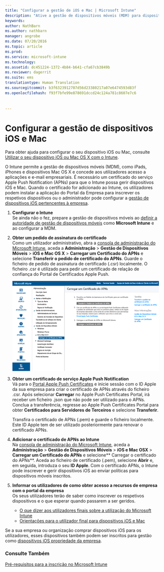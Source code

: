 ```yaml
---
title: "Configurar a gestão de iOS e Mac | Microsoft Intune"
description: "Ative a gestão de dispositivos móveis (MDM) para dispositivos iOS, incluindo iPads e iPhones, bem como dispositivos Mac OS X com o Microsoft Intune."
keywords: 
author: NathBarn
ms.author: nathbarn
manager: angrobe
ms.date: 07/20/2016
ms.topic: article
ms.prod: 
ms.service: microsoft-intune
ms.technology: 
ms.assetid: dc451224-1372-4b84-b641-cfa67cb3849b
ms.reviewer: dagerrit
ms.suite: ems
translationtype: Human Translation
ms.sourcegitcommit: b3f6323912707d56d23380217a07e6474593d83f
ms.openlocfilehash: f93f7bfe99e878691dccd24c124a781c8607e7c6


---
```


# Configurar a gestão de dispositivos iOS e Mac
Para obter ajuda para configurar o seu dispositivo iOS ou Mac, consulte [Utilizar o seu dispositivo iOS ou Mac OS X com o Intune](../enduser/using-your-ios-or-mac-os-x-device-with-intune.md).

O Intune permite a gestão de dispositivos móveis (MDM), como iPads, iPhones e dispositivos Mac OS X e concede aos utilizadores acesso a aplicações e e-mail empresariais. É necessário um certificado do serviço Apple Push Notification (APNs) para que o Intune possa gerir dispositivos iOS e Mac. Quando o certificado for adicionado ao Intune, os utilizadores podem instalar a aplicação do Portal da Empresa para inscrever os respetivos dispositivos ou o administrador pode configurar a [gestão de dispositivos iOS pertencentes à empresa](enroll-corporate-owned-ios-devices-in-microsoft-intune.md).

1.  **Configurar o Intune**<br>
    Se ainda não o fez, prepare a gestão de dispositivos móveis ao [definir a autoridade de gestão de dispositivos móveis](prerequisites-for-enrollment.md#set-mobile-device-management-authority) como **Microsoft Intune** e ao configurar a MDM.

2.  **Obter um pedido de assinatura do certificado**<br>
    Como um utilizador administrativo, abra a [consola de administração do Microsoft Intune](http://manage.microsoft.com), aceda a **Administração** &gt; **Gestão de Dispositivos Móveis** &gt; **iOS e Mac OS X** &gt; **Carregar um Certificado do APNs** e selecione **Transferir o pedido de certificado do APNs**. Guarde o ficheiro de pedido de assinatura de certificado (.csr) localmente. O ficheiro .csr é utilizado para pedir um certificado de relação de confiança do Portal de Certificados Apple Push.

    ![Caixa de diálogo Carregar certificado do APNs](../media/Intune-iOS-enrollment-with-apns.png)

3.  **Obter um certificado de serviço Apple Push Notification**<br>
    Vá para o [Portal Apple Push Certificates](http://go.microsoft.com/fwlink/?LinkId=269844) e inicie sessão com o ID Apple da sua empresa para criar o certificado de APNs através do ficheiro .csr. Após selecionar **Carregar** no Apple Push Certificates Portal, irá receber um ficheiro .json que não pode ser utilizado para o APNs. Conclua a transferência, regresse ao Apple Push Certificates Portal para obter **Certificados para Servidores de Terceiros** e selecione **Transferir**.

    Transfira o certificado de APNs (.pem) e guarde o ficheiro localmente. Este ID Apple tem de ser utilizado posteriormente para renovar o certificado APNs.

4.  **Adicionar o certificado de APNs ao Intune**<br>
    Na [consola de administração do Microsoft Intune](http://manage.microsoft.com), aceda a **Administração** &gt; **Gestão de Dispositivos Móveis** &gt; **iOS e Mac OSX** &gt; **Carregar um Certificado do APNs** e selecione** Carregar o certificado do APNs**. Aceda ao ficheiro de certificado (.pem), selecione **Abrir** e, em seguida, introduza o seu **ID Apple**. Com o certificado APNs, o Intune pode inscrever e gerir dispositivos iOS ao enviar políticas para dispositivos móveis inscritos.

5.  **Informar os utilizadores de como obter acesso a recursos de empresa com o portal da empresa**<br>
    Os seus utilizadores terão de saber como inscrever os respetivos dispositivos e o que esperar quando passarem a ser geridos.
    - [O que dizer aos utilizadores finais sobre a utilização do Microsoft Intune](what-to-tell-your-end-users-about-using-microsoft-intune.md)
    - [Orientações para o utilizador final para dispositivos iOS e Mac](../enduser/using-your-ios-or-mac-os-x-device-with-intune.md)

Se a sua empresa ou organização comprar dispositivos iOS para os utilizadores, esses dispositivos também podem ser inscritos para gestão como [dispositivos iOS propriedade da empresa](enroll-corporate-owned-ios-devices-in-microsoft-intune.md).

### Consulte Também
[Pré-requisitos para a inscrição no Microsoft Intune](prerequisites-for-enrollment.md)



<!--HONumber=Oct16_HO3-->


